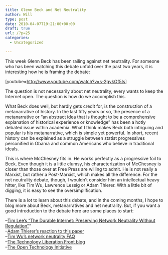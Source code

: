 ```yaml
---
title: Glenn Beck and Net Neutrality
author: Will
type: post
date: 2010-04-07T19:21:00+00:00
draft: true
url: /?p=25
categories:
  - Uncategorized

---
```

This week Glenn Beck has been railing against net neutrality. For someone who has been watching this debate unfold over the past two years, it is interesting how he is framing the debate:

[youtube=http://www.youtube.com/watch?v=s-2gykOf5Is]

The question is not necessarily about net neutrality, every wants to keep the Internet open. The question is how do we accomplish this. 

What Beck does well, but hardly gets credit for, is the construction of a metanarrative of history. In the last fifty years or so, the presence of a metanarrative or &#8220;an abstract idea that is thought to be a comprehensive explanation of historical experience or knowledge&#8221; has been a hotly debated issue within academia. What I think makes Beck both intriguing and popular is his metanarrative, which is simple yet powerful. In short, recent history can be explained as a struggle between statist progressives personified in Obama and common Americans who believe in traditional ideals.

This is where McChesney fits in. He works perfectly as a progressive foil to Beck. Even though it is a little clumsy, his characterization of McChesney is closer than those over at Free Press are willing to admit. He is not really a Marxist, but rather a Post-Marxist, which makes all the difference. For the net neutrality debate, though, I wouldn&#8217;t consider him an intellectual heavy hitter, like Tim Wu, Lawrence Lessig or Adam Thierer. With a little bit of digging, it is easy to see the oversimplification. 

There is a lot to learn about this debate, and in the coming months, I hope to blog more about Beck, metanarratives and net neutrality. But, if you want a good introduction to the debate here are some places to start:

&#8211;[Tim Lee&#8217;s &#8220;The Durable Internet: Preserving Network Neutrality Without Regulation&#8221;][1]&#8220;  
&#8211;[Adam Thierer&#8217;s reaction to this paper][2]  
&#8211;[Tim Wu&#8217;s network neutrality FAQ][3]  
&#8211;[The Technology Liberation Front blog][4]  
&#8211;[The Open Technology Initiative][5]

 [1]: http://www.cato.org/pubs/pas/pa-626.pdf
 [2]: http://techliberation.com/2008/11/20/net-neutrality-free-speech-and-tim-lees-new-paper/
 [3]: http://www.timwu.org/network_neutrality.html
 [4]: http://techliberation.com/
 [5]: http://oti.newamerica.net/home